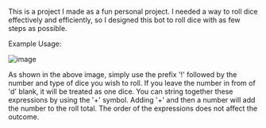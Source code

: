 This is a project I made as a fun personal project.  I needed a way to roll dice effectively and efficiently, so I designed this bot to roll dice with as few steps as possible.

Example Usage:

![image](https://github.com/TristanSchwekendiek/dice-bot/assets/60010974/0746b5f8-6719-4d67-aaaf-58ae98b654e9)

As shown in the above image, simply use the prefix '!' followed by the number and type of dice you wish to roll.  If you leave the number in from of 'd' blank, it will be treated as one dice.  You can string together these expressions by using the '+' symbol.  Adding '+' and then a number will add the number to the roll total.  The order of the expressions does not affect the outcome.
